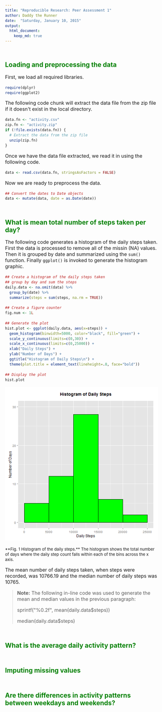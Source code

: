 ```yaml
---
title: "Reproducible Research: Peer Assessment 1"
author: Daddy the Runner
date:  "Saturday, January 10, 2015"
output: 
  html_document:
    keep_md: true
---
```


<!-- Create some style elements for the HTML file -->
<style>
h2 {
  color: green;
  margin-top: 5ex;
}

p {
  font-size: 12pt;
}

.fig-caption {
  font-size: 10pt;
}
</style>


## Loading and preprocessing the data

First, we load all required libraries.


```r
require(dplyr)
require(ggplot2)
```

The following code chunk will extract the data file from the
zip file if it doesn't exist in the local directory.


```r
data.fn <- "activity.csv"
zip.fn <- "activity.zip"
if (!file.exists(data.fn)) {
  # Extract the data from the zip file
  unzip(zip.fn)
}
```

Once we have the data file extracted, we read it in using the
following code.


```r
data <- read.csv(data.fn, stringsAsFactors = FALSE)
```

Now we are ready to preprocess the data.


```r
## Convert the dates to Date objects
data <- mutate(data, date = as.Date(date))
```



## What is mean total number of steps taken per day?

The following code generates a histogram of the daily steps taken.
First the data is processed to remove all of the missin (NA) values.
Then it is grouped by date and summarized using the `sum()` function.
Finally `ggplot()` is invoked to generate the histogram graphic.


```r
## Create a histogram of the daily steps taken
## group by day and sum the steps
daily.data <- na.omit(data) %>% 
  group_by(date) %>%
  summarize(steps = sum(steps, na.rm = TRUE))

## Create a figure counter
fig.num <- 1L

## Generate the plot
hist.plot <- ggplot(daily.data, aes(x=steps)) +
  geom_histogram(binwidth=5000, color="black", fill="green") +
  scale_y_continuous(limits=c(0,30)) +
  scale_x_continuous(limits=c(0,25000)) +
  xlab("Daily Steps") +
  ylab("Number of Days") +
  ggtitle("Histogram of Daily Steps\n") +
  theme(plot.title = element_text(lineheight=.8, face="bold"))

## Display the plot
hist.plot
```

![plot of chunk make-daily-steps-histogram](figure/make-daily-steps-histogram-1.png) 

<span class="fig-caption">
**Fig. 1 Histogram of the daily steps.**  The histogram
shows the total number of days where the daily step count falls
within each of the bins across the x axis.
</span>

The mean number of daily steps taken, when steps were recorded, was 
10766.19 and
the median number of daily steps was 10765.

> **Note:** The following in-line code was used to generate the mean
> and median values in the previous paragraph:
>
> sprintf("%0.2f", mean(daily.data$steps))
>
> median(daily.data$steps)


## What is the average daily activity pattern?



## Imputing missing values



## Are there differences in activity patterns between weekdays and weekends?
